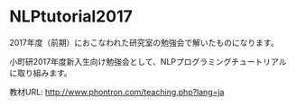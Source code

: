 # NLPtutorial2017
2017年度（前期）におこなわれた研究室の勉強会で解いたものになります。

小町研2017年度新入生向け勉強会として、NLPプログラミングチュートリアルに取り組みます。

教材URL: http://www.phontron.com/teaching.php?lang=ja
